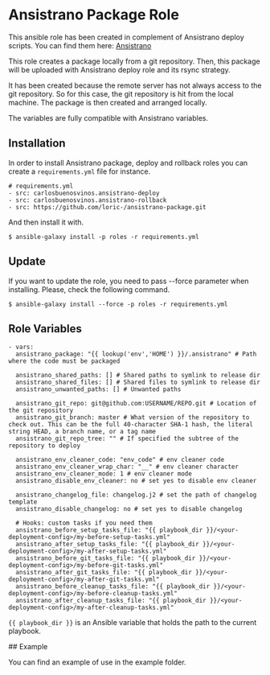 # Ansistrano Package Role

This ansible role has been created in complement of Ansistrano deploy scripts.
You can find them here: [Ansistrano](https://github.com/ansistrano)

This role creates a package locally from a git repository. Then, this package will be uploaded with Ansistrano deploy role and its rsync strategy.

It has been created because the remote server has not always access to the git repository. So for this case, the git repository is hit from the local machine. The package is then created and arranged locally.

The variables are fully compatible with Ansistrano variables.

## Installation

In order to install Ansistrano package, deploy and rollback roles you can create a `requirements.yml` file for instance.

    # requirements.yml
    - src: carlosbuenosvinos.ansistrano-deploy
    - src: carlosbuenosvinos.ansistrano-rollback
    - src: https://github.com/loric-/ansistrano-package.git

And then install it with.

    $ ansible-galaxy install -p roles -r requirements.yml

## Update

If you want to update the role, you need to pass --force parameter when installing. Please, check the following command.

    $ ansible-galaxy install --force -p roles -r requirements.yml

## Role Variables

    - vars:
      ansistrano_package: "{{ lookup('env','HOME') }}/.ansistrano" # Path where the code must be packaged
      
      ansistrano_shared_paths: [] # Shared paths to symlink to release dir
      ansistrano_shared_files: [] # Shared files to symlink to release dir
      ansistrano_unwanted_paths: [] # Unwanted paths
      
      ansistrano_git_repo: git@github.com:USERNAME/REPO.git # Location of the git repository
      ansistrano_git_branch: master # What version of the repository to check out. This can be the full 40-character SHA-1 hash, the literal string HEAD, a branch name, or a tag name
      ansistrano_git_repo_tree: "" # If specified the subtree of the repository to deploy

      ansistrano_env_cleaner_code: "env_code" # env cleaner code
      ansistrano_env_cleaner_wrap_char: "__" # env cleaner character
      ansistrano_env_cleaner_mode: 1 # env cleaner mode
      ansistrano_disable_env_cleaner: no # set yes to disable env cleaner

      ansistrano_changelog_file: changelog.j2 # set the path of changelog template
      ansistrano_disable_changelog: no # set yes to disable changelog

      # Hooks: custom tasks if you need them
      ansistrano_before_setup_tasks_file: "{{ playbook_dir }}/<your-deployment-config>/my-before-setup-tasks.yml"
      ansistrano_after_setup_tasks_file: "{{ playbook_dir }}/<your-deployment-config>/my-after-setup-tasks.yml"
      ansistrano_before_git_tasks_file: "{{ playbook_dir }}/<your-deployment-config>/my-before-git-tasks.yml"
      ansistrano_after_git_tasks_file: "{{ playbook_dir }}/<your-deployment-config>/my-after-git-tasks.yml"
      ansistrano_before_cleanup_tasks_file: "{{ playbook_dir }}/<your-deployment-config>/my-before-cleanup-tasks.yml"
      ansistrano_after_cleanup_tasks_file: "{{ playbook_dir }}/<your-deployment-config>/my-after-cleanup-tasks.yml"    

`{{ playbook_dir }}` is an Ansible variable that holds the path to the current playbook.

## Example

You can find an example of use in the example folder.
